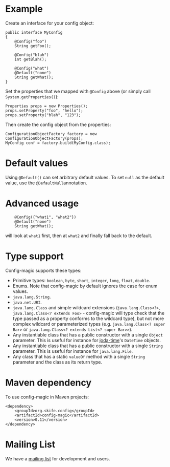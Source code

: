 # Example

Create an interface for your config object:

    public interface MyConfig
    {
        @Config("foo")
        String getFoo();

        @Config("blah")
        int getBlah();

        @Config("what")
        @Default("none")
        String getWhat();
    }

Set the properties that we mapped with `@Config` above (or simply call `System.getProperties()`):

    Properties props = new Properties();
    props.setProperty("foo", "hello");
    props.setProperty("blah", "123");

Then create the config object from the properties:

    ConfigurationObjectFactory factory = new ConfigurationObjectFactory(props);
    MyConfig conf = factory.build(MyConfig.class);

# Default values

Using `@Default()` can set arbitrary default values. To set `null` as the default value, use the `@DefaultNull`annotation.

# Advanced usage

        @Config({"what1", "what2"})
        @Default("none")
        String getWhat();

will look at `what1` first, then at `what2` and finally fall back to the default.

# Type support

Config-magic supports these types:

* Primitive types: `boolean`, `byte`, `short`, `integer`, `long`, `float`, `double`.
* Enums. Note that config-magic by default ignores the case for enum values.
* `java.lang.String`.
* `java.net.URI`.
* `java.lang.Class` and simple wildcard extensions (`java.lang.Class<?>`, `java.lang.Class<? extends Foo>` - config-magic will type check that the type passed as a property conforms to the wildcard type), but not more complex wildcard or parameterized types (e.g. `java.lang.Class<? super Bar>` or `java.lang.Class<? extends List<? super Bar>>`).
* Any instantiable class that has a public constructor with a single `Object` parameter. This is useful for instance for [joda-time](http://joda-time.sourceforge.net/)'s `DateTime` objects.
* Any instantiable class that has a public constructor with a single `String` parameter. This is useful for instance for `java.lang.File`.
* Any class that has a static `valueOf` method with a single `String` parameter and the class as its return type.

# Maven dependency

To use config-magic in Maven projects:

    <dependency>
        <groupId>org.skife.config</groupId>
        <artifactId>config-magic</artifactId>
        <version>0.11</version>
    </dependency>

# Mailing List

We have a [mailing list](http://groups.google.com/group/config-magic) for development and users.
